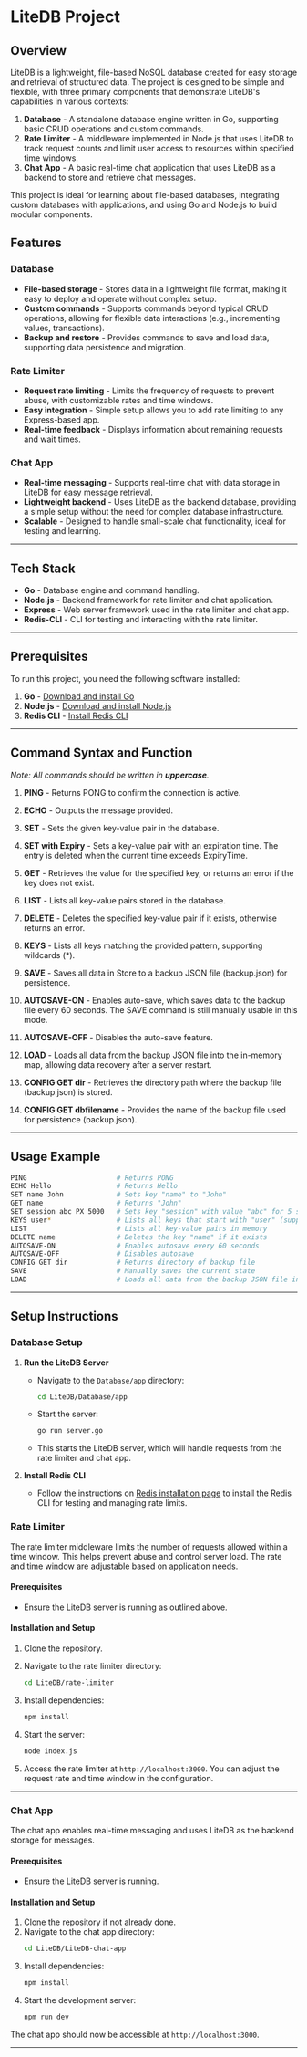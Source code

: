 
# LiteDB Project

## Overview

LiteDB is a lightweight, file-based NoSQL database created for easy storage and retrieval of structured data. The project is designed to be simple and flexible, with three primary components that demonstrate LiteDB's capabilities in various contexts:

1. **Database** - A standalone database engine written in Go, supporting basic CRUD operations and custom commands.
2. **Rate Limiter** - A middleware implemented in Node.js that uses LiteDB to track request counts and limit user access to resources within specified time windows.
3. **Chat App** - A basic real-time chat application that uses LiteDB as a backend to store and retrieve chat messages.

This project is ideal for learning about file-based databases, integrating custom databases with applications, and using Go and Node.js to build modular components. 

## Features

### Database
- **File-based storage** - Stores data in a lightweight file format, making it easy to deploy and operate without complex setup.
- **Custom commands** - Supports commands beyond typical CRUD operations, allowing for flexible data interactions (e.g., incrementing values, transactions).
- **Backup and restore** - Provides commands to save and load data, supporting data persistence and migration.
  
### Rate Limiter
- **Request rate limiting** - Limits the frequency of requests to prevent abuse, with customizable rates and time windows.
- **Easy integration** - Simple setup allows you to add rate limiting to any Express-based app.
- **Real-time feedback** - Displays information about remaining requests and wait times.

### Chat App
- **Real-time messaging** - Supports real-time chat with data storage in LiteDB for easy message retrieval.
- **Lightweight backend** - Uses LiteDB as the backend database, providing a simple setup without the need for complex database infrastructure.
- **Scalable** - Designed to handle small-scale chat functionality, ideal for testing and learning.

---

## Tech Stack

- **Go** - Database engine and command handling.
- **Node.js** - Backend framework for rate limiter and chat application.
- **Express** - Web server framework used in the rate limiter and chat app.
- **Redis-CLI** - CLI for testing and interacting with the rate limiter.

---

## Prerequisites

To run this project, you need the following software installed:

1. **Go** - [Download and install Go](https://go.dev/doc/install)
2. **Node.js** - [Download and install Node.js](https://nodejs.org/)
3. **Redis CLI** - [Install Redis CLI](https://redis.io/docs/latest/operate/oss_and_stack/install/install-redis/)

---

## Command Syntax and Function

*Note: All commands should be written in **uppercase**.*

1. **PING** - Returns PONG to confirm the connection is active.

2. **ECHO** - Outputs the message provided.

3. **SET** - Sets the given key-value pair in the database.

4. **SET with Expiry** - Sets a key-value pair with an expiration time. The entry is deleted when the current time exceeds ExpiryTime.

5. **GET** - Retrieves the value for the specified key, or returns an error if the key does not exist.

6. **LIST** - Lists all key-value pairs stored in the database.

7. **DELETE** - Deletes the specified key-value pair if it exists, otherwise returns an error.

8. **KEYS** - Lists all keys matching the provided pattern, supporting wildcards (*).

9. **SAVE** - Saves all data in Store to a backup JSON file (backup.json) for persistence.

10. **AUTOSAVE-ON** - Enables auto-save, which saves data to the backup file every 60 seconds. The SAVE command is still manually usable in this mode.

11. **AUTOSAVE-OFF** - Disables the auto-save feature.

12. **LOAD** - Loads all data from the backup JSON file into the in-memory map, allowing data recovery after a server restart.

13. **CONFIG GET dir** - Retrieves the directory path where the backup file (backup.json) is stored.

14. **CONFIG GET dbfilename** - Provides the name of the backup file used for persistence (backup.json).


---

## Usage Example

```bash
PING                      # Returns PONG
ECHO Hello                # Returns Hello
SET name John             # Sets key "name" to "John"
GET name                  # Returns "John"
SET session abc PX 5000   # Sets key "session" with value "abc" for 5 seconds
KEYS user*                # Lists all keys that start with "user" (supports wildcards)
LIST                      # Lists all key-value pairs in memory
DELETE name               # Deletes the key "name" if it exists
AUTOSAVE-ON               # Enables autosave every 60 seconds
AUTOSAVE-OFF              # Disables autosave 
CONFIG GET dir            # Returns directory of backup file
SAVE                      # Manually saves the current state
LOAD                      # Loads all data from the backup JSON file into the in-memory map
```

---

## Setup Instructions

### Database Setup

1. **Run the LiteDB Server**  
   - Navigate to the `Database/app` directory:
     ```bash
     cd LiteDB/Database/app
     ```
   - Start the server:
     ```bash
     go run server.go
     ```
   - This starts the LiteDB server, which will handle requests from the rate limiter and chat app.

2. **Install Redis CLI**  
   - Follow the instructions on [Redis installation page](https://redis.io/docs/latest/operate/oss_and_stack/install/install-redis/) to install the Redis CLI for testing and managing rate limits.

### Rate Limiter

The rate limiter middleware limits the number of requests allowed within a time window. This helps prevent abuse and control server load. The rate and time window are adjustable based on application needs.

#### Prerequisites
- Ensure the LiteDB server is running as outlined above.

#### Installation and Setup
1. Clone the repository.
2. Navigate to the rate limiter directory:
   ```bash
   cd LiteDB/rate-limiter
   ```
3. Install dependencies:
   ```bash
   npm install
   ```
4. Start the server:
   ```bash
   node index.js
   ```

5. Access the rate limiter at `http://localhost:3000`. You can adjust the request rate and time window in the configuration.

---

### Chat App

The chat app enables real-time messaging and uses LiteDB as the backend storage for messages. 

#### Prerequisites
- Ensure the LiteDB server is running.

#### Installation and Setup
1. Clone the repository if not already done.
2. Navigate to the chat app directory:
   ```bash
   cd LiteDB/LiteDB-chat-app
   ```
3. Install dependencies:
   ```bash
   npm install
   ```
4. Start the development server:
   ```bash
   npm run dev
   ```

The chat app should now be accessible at `http://localhost:3000`.

---
